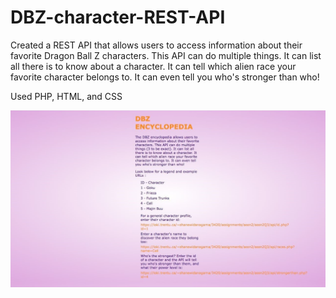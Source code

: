 # DBZ-character-REST-API

Created a REST API that allows users to access information about their favorite Dragon Ball Z
  characters. This API can do multiple things. It can list all there is to know about a character.
   It can tell which alien race your favorite character belongs to. It can even tell you who's stronger than who!
   
   Used PHP, HTML, and CSS
   
   ![alt text](https://github.com/shanewidanagama/DBZ-Character-API/blob/5e290d821cfd0ca0304df589527fbbbae8f246e8/api-pic.png)
